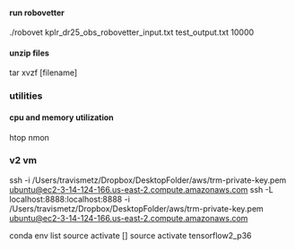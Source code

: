 #### run robovetter
./robovet kplr_dr25_obs_robovetter_input.txt test_output.txt 10000

#### unzip files
tar xvzf [filename]

### utilities
#### cpu and memory utilization
htop
nmon

### v2 vm

ssh -i /Users/travismetz/Dropbox/DesktopFolder/aws/trm-private-key.pem ubuntu@ec2-3-14-124-166.us-east-2.compute.amazonaws.com
ssh -L localhost:8888:localhost:8888 -i /Users/travismetz/Dropbox/DesktopFolder/aws/trm-private-key.pem ubuntu@ec2-3-14-124-166.us-east-2.compute.amazonaws.com



conda env list
source activate []
source activate tensorflow2_p36


   

